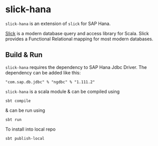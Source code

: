 slick-hana
==========

`slick-hana` is an extension of `slick` for SAP Hana. 

[Slick](https://github.com/slick/slick) is a modern database query and access library for Scala. Slick provides a Functional Relational mapping for most modern databases.

## Build & Run

`slick-hana` requires the dependency to SAP Hana Jdbc Driver. The dependency can be added like this:

```
"com.sap.db.jdbc" % "ngdbc" % "1.111.2"
```

`slick-hana` is a scala module & can be compiled using

```
sbt compile
```

& can be run using

```
sbt run
```

To install into local repo

```
sbt publish-local
```